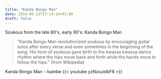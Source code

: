 ```yaml
---
title: "Kanda Bongo Man"
date: 2014-05-15T17:14:24+01:00
draft: false
---
```


Soukous from the late 80's, early 90's: Kanda Bongo Man
> "Kanda Bongo Man revolutionized soukous by encouraging guitar solos after every verse and even sometimes in the beginning of the song. His form of soukous gave birth to the kwassa kwassa dance rhythm where the hips move back and forth while the hands move to follow the hips."
(from Wikipedia)

Kanda Bongo Man - Isambe
{{< youtube yzNzsuidbF8 >}}

